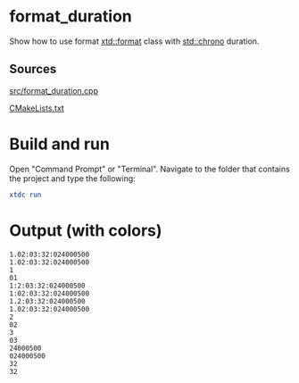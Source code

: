 # format_duration

Show how to use format [xtd::format](https://codedocs.xyz/gammasoft71/xtd/_format_page.html) class with [std::chrono](https://en.cppreference.com/w/cpp/chrono) duration.

## Sources

[src/format_duration.cpp](src/format_duration.cpp)

[CMakeLists.txt](CMakeLists.txt)

# Build and run

Open "Command Prompt" or "Terminal". Navigate to the folder that contains the project and type the following:

```cmake
xtdc run
```

# Output (with colors)

```
1.02:03:32:024000500
1.02:03:32:024000500
1
01
1:2:03:32:024000500
1:02:03:32:024000500
1.2:03:32:024000500
1.02:03:32:024000500
2
02
3
03
24000500
024000500
32
32
```

